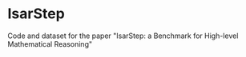 # IsarStep
Code and dataset for the paper "IsarStep: a Benchmark for High-level Mathematical Reasoning"
